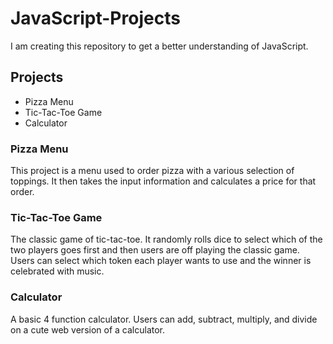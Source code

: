 # JavaScript-Projects
I am creating this repository to get a better understanding of JavaScript.
## Projects
- Pizza Menu
- Tic-Tac-Toe Game
- Calculator
### Pizza Menu
This project is a menu used to order pizza with a various selection of toppings. It then takes the input information and calculates a price for that order.
### Tic-Tac-Toe Game
The classic game of tic-tac-toe. It randomly rolls dice to select which of the two players goes first and then users are off playing the classic game. Users can select which token each player wants to use and the winner is celebrated with music.
### Calculator
A basic 4 function calculator. Users can add, subtract, multiply, and divide on a cute web version of a calculator.
